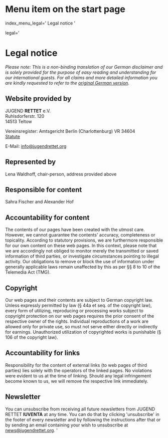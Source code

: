 # Menu item on the start page
index_menu_legal='
Legal notice
'

legal='
# Legal notice

*Please note: This is a non-binding translation of our German disclaimer and is solely provided for the purpose of easy reading and understanding for our international guests. For all claims and more detailed information you are kindly requested to refer to the [original German version](../de/legal).*

## Website provided by

JUGEND **RETTET** e.V.  
Ruhlsdorferstr. 120  
14513 Teltow  

Vereinsregister: Amtsgericht Berlin (Charlottenburg) VR 34604  
[Statute](../f/files/Vereinssatzung_v1.pdf)  

E-Mail: <info@jugendrettet.org>

## Represented by

Lena Waldhoff, chair-person, address provided above

## Responsible for content

Sahra Fischer and Alexander Hof  

## Accountability for content

The contents of our pages have been created with the utmost care. However, we cannot guarantee the contents' accuracy, completeness or topicality. According to statutory provisions, we are furthermore responsible for our own content on these web pages. In this context, please note that we are accordingly not obliged to monitor merely the transmitted or saved information of third parties, or investigate circumstances pointing to illegal activity. Our obligations to remove or block the use of information under generally applicable laws remain unaffected by this as per §§ 8 to 10 of the Telemedia Act (TMG).

## Copyright

Our web pages and their contents are subject to German copyright law. Unless expressly permitted by law (§ 44a et seq. of the copyright law), every form of utilizing, reproducing or processing works subject to copyright protection on our web pages requires the prior consent of the respective owner of the rights. Individual reproductions of a work are allowed only for private use, so must not serve either directly or indirectly for earnings. Unauthorized utilization of copyrighted works is punishable (§ 106 of the copyright law).


## Accountability for links

Responsibility for the content of external links (to web pages of third parties) lies solely with the operators of the linked pages. No violations were evident to us at the time of linking. Should any legal infringement become known to us, we will remove the respective link immediately.

## Newsletter

You can unsubscribe from receiving all future newsletters from JUGEND RETTET **IUVENTA** at any time. You can do that by clicking 'unsubscribe' in the footer of every newsletter and by following the instructions after that or by sending an email containing your wish to unsubscribe at <news@jugendrettet.org>.
'
